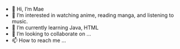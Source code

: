 - 👋 Hi, I’m Mae
- 👀 I’m interested in watching anime, reading manga, and listening to music. 
- 🌱 I’m currently learning Java, HTML
- 💞️ I’m looking to collaborate on ...
- 📫 How to reach me ...

<!---
Mae1027/Mae1027 is a ✨ special ✨ repository because its `README.md` (this file) appears on your GitHub profile.
You can click the Preview link to take a look at your changes.
--->
